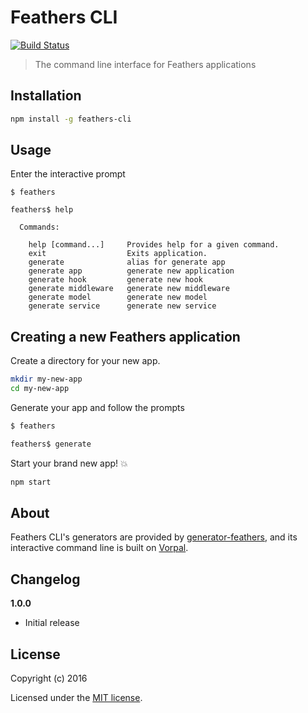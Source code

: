 # Feathers CLI

[![Build Status](https://travis-ci.org/feathersjs/feathers-cli.png?branch=master)](https://travis-ci.org/feathersjs/feathers-cli)

> The command line interface for Feathers applications

## Installation

```bash
npm install -g feathers-cli
```

## Usage

Enter the interactive prompt

```
$ feathers

feathers$ help

  Commands:

    help [command...]     Provides help for a given command.
    exit                  Exits application.
    generate              alias for generate app
    generate app          generate new application
    generate hook         generate new hook
    generate middleware   generate new middleware
    generate model        generate new model
    generate service      generate new service
```

## Creating a new Feathers application

Create a directory for your new app.

```bash
mkdir my-new-app
cd my-new-app
```

Generate your app and follow the prompts

```bash
$ feathers

feathers$ generate
```

Start your brand new app! 💥

```bash
npm start
```


## About

Feathers CLI's generators are provided by [generator-feathers](https://github.com/feathersjs/generator-feathers), and its interactive command line is built on [Vorpal](http://vorpal.js.org/).


## Changelog

__1.0.0__

- Initial release

## License

Copyright (c) 2016

Licensed under the [MIT license](LICENSE).

